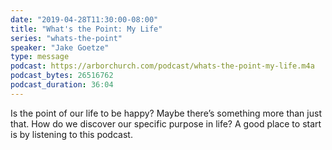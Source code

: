 ```yaml
---
date: "2019-04-28T11:30:00-08:00"
title: "What's the Point: My Life"
series: "whats-the-point"
speaker: "Jake Goetze"
type: message
podcast: https://arborchurch.com/podcast/whats-the-point-my-life.m4a
podcast_bytes: 26516762
podcast_duration: 36:04
---
```


Is the point of our life to be happy? Maybe there’s something more than just that. How do we discover our specific purpose in life? A good place to start is by listening to this podcast.

